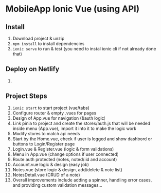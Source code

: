 # MobileApp Ionic Vue (using API)

## Install

1. Download project & unzip
2. `npm install` to install dependencies
3. `ionic serve` to run & test (you need to instal ionic cli if not already done that)

## Deploy on Netlify

1.

## Project Steps

1. `ionic start` to start project (vue/tabs)
2. Configure router & empty .vues for pages
3. Design of App.vue for navigation (&auth logic)
4. Link pinia to project and create the stores/auth.js that will be needed inside menu (App.vue), import it into it to make the logic work
5. Modify stores to match api needs
6. Start by the Home.vue, check if user is logged and show dashbord or buttons to Login/Register page
7. Login.vue & Register.vue (logic & form validations)
8. Menu in App.vue (change options if user connected)
9. Route auth protected (notes, noted/:id and account)
10. Account.vue logic & design (easy job)
11. Notes.vue (store logic & design, add/delete & note list)
12. NotesDetail.vue (CRUD of a note)
13. Overall improvements include adding a spinner, handling error cases, and providing custom validation messages...
